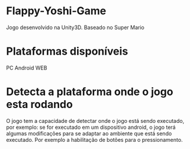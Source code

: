 # Flappy-Yoshi-Game

Jogo desenvolvido na Unity3D. Baseado no Super Mario

# Plataformas disponíveis
  PC
  Android
  WEB

# Detecta a plataforma onde o jogo esta rodando

O jogo tem a capacidade de detectar onde o jogo está sendo executado, por exemplo: se for executado em um dispositivo android, o jogo terá algumas modificações para se adaptar ao ambiente que está sendo executado. Por exemplo a habilitação de botões para o pressionamento.
